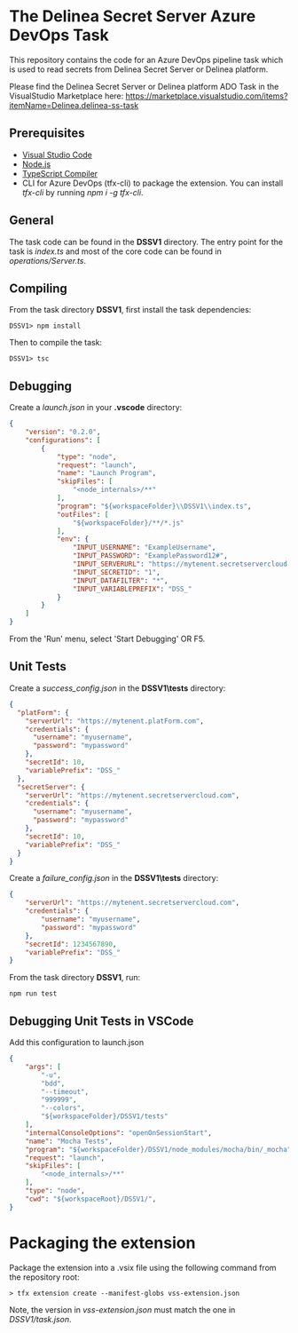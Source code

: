 # The Delinea Secret Server Azure DevOps Task
This repository contains the code for an Azure DevOps pipeline task which is used to read secrets from Delinea Secret Server or Delinea platform.

Please find the Delinea Secret Server or Delinea platform ADO Task in the VisualStudio Marketplace here: https://marketplace.visualstudio.com/items?itemName=Delinea.delinea-ss-task

## Prerequisites
* [Visual Studio Code](https://code.visualstudio.com/)
* [Node.js](https://nodejs.org)
* [TypeScript Compiler](https://www.npmjs.com/package/typescript)
* CLI for Azure DevOps (tfx-cli) to package the extension. You can install *tfx-cli* by running *npm i -g tfx-cli*.

## General
The task code can be found in the **DSSV1** directory. The entry point for the task is *index.ts* and most of the core code can be found in *operations/Server.ts*.

## Compiling
From the task directory **DSSV1**, first install the task dependencies:
```
DSSV1> npm install
```

Then to compile the task:
```
DSSV1> tsc
```

## Debugging
Create a *launch.json* in your **.vscode** directory:
```json
{
    "version": "0.2.0",
    "configurations": [
        {
            "type": "node",
            "request": "launch",
            "name": "Launch Program",
            "skipFiles": [
                "<node_internals>/**"
            ],
            "program": "${workspaceFolder}\\DSSV1\\index.ts",
            "outFiles": [
                "${workspaceFolder}/**/*.js"
            ],
            "env": {
                "INPUT_USERNAME": "ExampleUsername",
                "INPUT_PASSWORD": "ExamplePassword12#",
                "INPUT_SERVERURL": "https://mytenent.secretservercloud.com",
                "INPUT_SECRETID": "1",
                "INPUT_DATAFILTER": "*",
                "INPUT_VARIABLEPREFIX": "DSS_"
            }
        }
    ]
}
```
From the 'Run' menu, select 'Start Debugging' OR F5.

## Unit Tests

Create a *success_config.json* in the **DSSV1\tests** directory:
```json
{
  "platForm": {
    "serverUrl": "https://mytenent.platForm.com",
    "credentials": {
      "username": "myusername",
      "password": "mypassword"
    },
    "secretId": 10,
    "variablePrefix": "DSS_"
  },
  "secretServer": {
    "serverUrl": "https://mytenent.secretservercloud.com",
    "credentials": {
      "username": "myusername",
      "password": "mypassword"
    },
    "secretId": 10,
    "variablePrefix": "DSS_"
  }
}
```
Create a *failure_config.json* in the **DSSV1\tests** directory:
```json
{
    "serverUrl": "https://mytenent.secretservercloud.com",
    "credentials": {
        "username": "myusername",
        "password": "mypassword"
    },
    "secretId": 1234567890,
    "variablePrefix": "DSS_"
}
```
From the task directory **DSSV1**, run:
```
npm run test
```
## Debugging Unit Tests in VSCode
Add this configuration to launch.json
```json
{
    "args": [
        "-u",
        "bdd",
        "--timeout",
        "999999",
        "--colors",
        "${workspaceFolder}/DSSV1/tests"
    ],
    "internalConsoleOptions": "openOnSessionStart",
    "name": "Mocha Tests",
    "program": "${workspaceFolder}/DSSV1/node_modules/mocha/bin/_mocha",
    "request": "launch",
    "skipFiles": [
        "<node_internals>/**"
    ],
    "type": "node",
    "cwd": "${workspaceRoot}/DSSV1/",
}
````

# Packaging the extension
Package the extension into a .vsix file using the following command from the repository root:
```
> tfx extension create --manifest-globs vss-extension.json
```
Note, the version in *vss-extension.json* must match the one in *DSSV1/task.json*.
